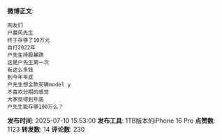 **微博正文**: 
```
网友们
户晨风先生
终于存够了10万元
自打2022年
户先生持股暴跌
这是户先生第一次
有这么多钱
到今年年底
户先生想全款买辆model y
不喜欢分期的感觉
大家觉得到年底
户先生能存够100万么？
```
**发布时间**: 2025-07-10 15:53:00
**发布工具**: 1TB版本的iPhone 16 Pro
**点赞数**: 1123
**转发数**: 14
**评论数**: 230
